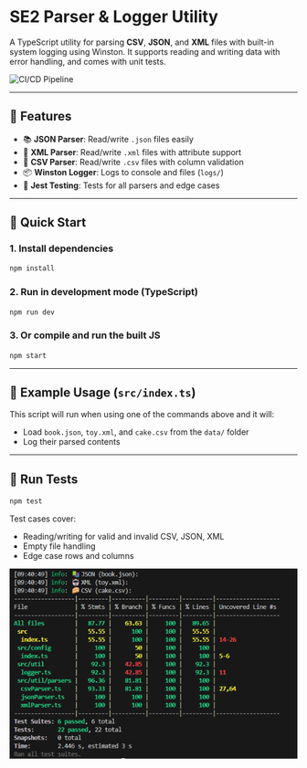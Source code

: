 # SE2 Parser & Logger Utility

A TypeScript utility for parsing **CSV**, **JSON**, and **XML** files with built-in system logging using Winston. It supports reading and writing data with error handling, and comes with unit tests.

![CI/CD Pipeline](https://github.com/Software-Eng-Excellence/hadigghazi-cohort-2/actions/workflows/ci.yml/badge.svg)

---

## 🧩 Features

- 📚 **JSON Parser**: Read/write `.json` files easily
- 🤖 **XML Parser**: Read/write `.xml` files with attribute support
- 🍰 **CSV Parser**: Read/write `.csv` files with column validation
- 📦 **Winston Logger**: Logs to console and files (`logs/`)
- 🧪 **Jest Testing**: Tests for all parsers and edge cases

---

## 🚀 Quick Start

### 1. Install dependencies

```bash
npm install
````

### 2. Run in development mode (TypeScript)

```bash
npm run dev
```

### 3. Or compile and run the built JS

```bash
npm start
```

---

## 🔧 Example Usage (`src/index.ts`)

This script will run when using one of the commands above and it will:

* Load `book.json`, `toy.xml`, and `cake.csv` from the `data/` folder
* Log their parsed contents

---

## 🧪 Run Tests

```bash
npm test
```

Test cases cover:

* Reading/writing for valid and invalid CSV, JSON, XML
* Empty file handling
* Edge case rows and columns

![Test Coverage Report](./test-success.png)